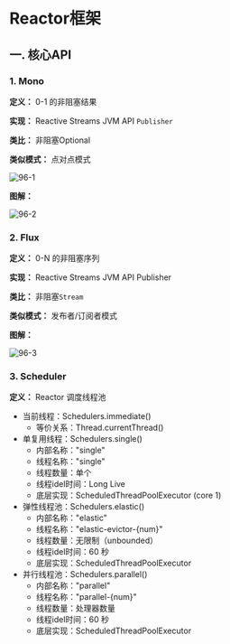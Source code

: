 # Reactor框架

## 一. 核心API
### 1. Mono
**定义：** 0-1 的非阻塞结果

**实现：** Reactive Streams JVM API `Publisher`

**类比：** 非阻塞Optional

**类似模式：** 点对点模式

![96-1](https://s2.ax1x.com/2020/01/15/lOXaCQ.png)

**图解：**

![96-2](https://s2.ax1x.com/2020/01/15/lOXLPe.md.png)

### 2. Flux

**定义：** 0-N 的非阻塞序列

**实现：** Reactive Streams JVM API Publisher

**类比：** 非阻塞`Stream`

**类似模式：** 发布者/订阅者模式

**图解：**

![96-3](https://s2.ax1x.com/2020/01/15/lOvyhF.md.png)

### 3. Scheduler

**定义：** Reactor 调度线程池
* 当前线程：Schedulers.immediate()
    * 等价关系：Thread.currentThread()
* 单复用线程：Schedulers.single()
    * 内部名称："single"
    * 线程名称："single"
    * 线程数量：单个
    * 线程idel时间：Long Live
    * 底层实现：ScheduledThreadPoolExecutor (core 1)
* 弹性线程池：Schedulers.elastic()
    * 内部名称："elastic"
    * 线程名称："elastic-evictor-{num}"
    * 线程数量：无限制（unbounded）
    * 线程idel时间：60 秒
    * 底层实现：ScheduledThreadPoolExecutor
* 并行线程池：Schedulers.parallel()
    * 内部名称："parallel"
    * 线程名称："parallel-{num}"
    * 线程数量：处理器数量
    * 线程idel时间：60 秒
    * 底层实现：ScheduledThreadPoolExecutor



<comment/>